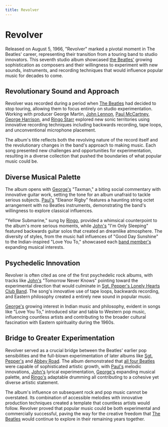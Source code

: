 ```yaml
---
title: Revolver
---
```


# Revolver

Released on August 5, 1966, "Revolver" marked a pivotal moment in The Beatles' career, representing their transition from a touring band to studio innovators. This seventh studio album showcased [the Beatles'](../../) growing sophistication as composers and their willingness to experiment with new sounds, instruments, and recording techniques that would influence popular music for decades to come.

## Revolutionary Sound and Approach

Revolver was recorded during a period when [The Beatles](../../) had decided to stop touring, allowing them to focus entirely on studio experimentation. Working with producer George Martin, [John Lennon](../../members/john/), [Paul McCartney](../../members/paul/), [George Harrison](../../members/george/), and [Ringo Starr](../../members/ringo/) explored new sonic territories using innovative recording techniques including backwards recording, tape loops, and unconventional microphone placement.

The album's title reflects both the revolving nature of the record itself and the revolutionary changes in the band's approach to making music. Each song presented new challenges and opportunities for experimentation, resulting in a diverse collection that pushed the boundaries of what popular music could be.

## Diverse Musical Palette

The album opens with [George's](../../members/george/) "Taxman," a biting social commentary with innovative guitar work, setting the tone for an album unafraid to tackle serious subjects. [Paul's](../../members/paul/) "Eleanor Rigby" features a haunting string octet arrangement with no Beatles instruments, demonstrating the band's willingness to explore classical influences.

"Yellow Submarine," sung by [Ringo](../../members/ringo/), provided a whimsical counterpoint to the album's more serious moments, while [John's](../../members/john/) "I'm Only Sleeping" featured backwards guitar solos that created an dreamlike atmosphere. The diversity of styles, from the music hall influences of "Good Day Sunshine" to the Indian-inspired "Love You To," showcased each [band member's](../../members/) expanding musical interests.

## Psychedelic Innovation

Revolver is often cited as one of the first psychedelic rock albums, with tracks like [John's](../../members/john/) "Tomorrow Never Knows" pointing toward the experimental direction that would culminate in [Sgt. Pepper's Lonely Hearts Club Band](../sgt-peppers-lonely-hearts-club-band/). The song's innovative use of tape loops, backwards recording, and Eastern philosophy created a entirely new sound in popular music.

[George's](../../members/george/) growing interest in Indian music and philosophy, evident in songs like "Love You To," introduced sitar and tabla to Western pop music, influencing countless artists and contributing to the broader cultural fascination with Eastern spirituality during the 1960s.

## Bridge to Greater Experimentation

Revolver served as a crucial bridge between the Beatles' earlier pop sensibilities and the full-blown experimentation of later albums like [Sgt. Pepper's](../sgt-peppers-lonely-hearts-club-band/) and [Abbey Road](../abbey-road/). The album demonstrated that [all four Beatles](../../members/) were capable of sophisticated artistic growth, with [Paul's](../../members/paul/) melodic innovations, [John's](../../members/john/) lyrical experimentation, [George's](../../members/george/) expanding musical palette, and [Ringo's](../../members/ringo/) adaptable drumming all contributing to a cohesive yet diverse artistic statement.

The album's influence on subsequent rock and pop music cannot be overstated. Its combination of accessible melodies with innovative production techniques created a template that countless artists would follow. Revolver proved that popular music could be both experimental and commercially successful, paving the way for the creative freedom that [The Beatles](../../) would continue to explore in their remaining years together.